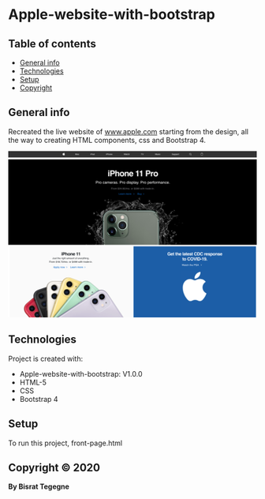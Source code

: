 # Apple-website-with-bootstrap

## Table of contents
* [General info](#general-info)
* [Technologies](#technologies)
* [Setup](#setup)
* [Copyright](#Copyright)

## General info
Recreated the live website of www.apple.com starting from the design, all the way to creating HTML components, css and Bootstrap 4.

<img src="/images/Screen1.png">

  
  
## Technologies
Project is created with:
* Apple-website-with-bootstrap: V1.0.0
* HTML-5
* CSS
* Bootstrap 4



	
## Setup
To run this project, front-page.html

## Copyright © 2020 
**By Bisrat Tegegne**
